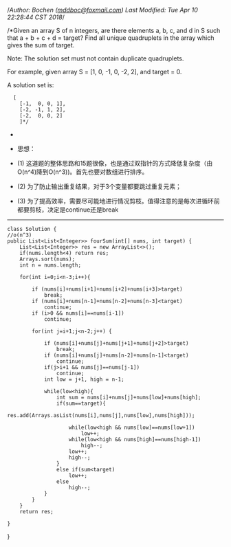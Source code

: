 /*Author: Bochen (mddboc@foxmail.com)
Last Modified: Tue Apr 10 22:28:44 CST 2018*/

/*Given an array S of n integers, are there elements a, b, c, and d in S such that a + b + c + d = target? Find all unique quadruplets in the array which gives the sum of target.

  Note: The solution set must not contain duplicate quadruplets.

  For example, given array S = [1, 0, -1, 0, -2, 2], and target = 0.

  A solution set is:
  
      [
        [-1,  0, 0, 1],
        [-2, -1, 1, 2],
        [-2,  0, 0, 2]
        ]*/


 
* 
* 思想：

* (1) 这道题的整体思路和15题很像，也是通过双指针的方式降低复杂度（由O(n^4)降到O(n^3))。首先也要对数组进行排序。

* (2) 为了防止输出重复结果，对于3个变量都要跳过重复元素；

* (3) 为了提高效率，需要尽可能地进行情况剪枝。值得注意的是每次进循环前都要剪枝，决定是continue还是break

----
    
    class Solution {
    //o(n^3)
    public List<List<Integer>> fourSum(int[] nums, int target) {
        List<List<Integer>> res = new ArrayList<>();
        if(nums.length<4) return res;
        Arrays.sort(nums);
        int n = nums.length;

        for(int i=0;i<n-3;i++){
            
            if (nums[i]+nums[i+1]+nums[i+2]+nums[i+3]>target)
                break;
            if (nums[i]+nums[n-1]+nums[n-2]+nums[n-3]<target)
                continue;
            if (i>0 && nums[i]==nums[i-1]) 
                continue;
            
            for(int j=i+1;j<n-2;j++) {
                
                if (nums[i]+nums[j]+nums[j+1]+nums[j+2]>target) 
                    break;
                if (nums[i]+nums[j]+nums[n-2]+nums[n-1]<target) 
                    continue;
                if(j>i+1 && nums[j]==nums[j-1]) 
                    continue;
                int low = j+1, high = n-1;
                
                while(low<high){
                    int sum = nums[i]+nums[j]+nums[low]+nums[high];
                    if(sum==target){
                        res.add(Arrays.asList(nums[i],nums[j],nums[low],nums[high]));
                  
                        while(low<high && nums[low]==nums[low+1])
                            low++;
                        while(low<high && nums[high]==nums[high-1])
                            high--;
                        low++;
                        high--;
                    }
                    else if(sum<target) 
                        low++;
                    else 
                        high--;
                }
            }
        }
        return res;
        
    }
}